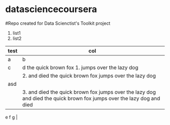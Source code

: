 datasciencecoursera
===================

#Repo created for Data Scienctist's Toolkit project

1. list1
2. list2

| test | col     |
| --- | --- |
| a | b |
| c | d the quick brown fox 1.  jumps over the lazy dog
| |2. and died the quick brown fox jumps over the lazy dog   
    asd |
| |3. and died the quick brown fox jumps over the lazy dog and died the quick brown fox jumps over the lazy dog and died |
 e
 f
g |
